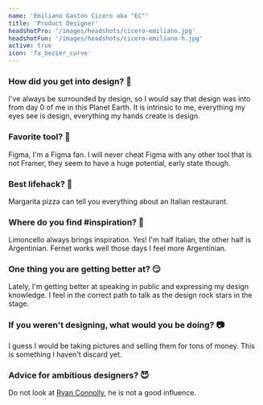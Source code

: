 ```yaml
---
name: 'Emiliano Gastón Cicero aka "EC"'
title: 'Product Designer'
headshotPro: '/images/headshots/cicero-emiliano.jpg'
headshotFun: '/images/headshots/cicero-emiliano-h.jpg'
active: true
icon: 'fa_bezier_curve'
---
```


### How did you get into design? 🐸

I've always be surrounded by design, so I would say that design was into from day 0 of me in this Planet Earth. It is intrinsic to me, everything my eyes see is design, everything my hands create is design.

### Favorite tool? 🐚

Figma, I'm a Figma fan. I will never cheat Figma with any other tool that is not Framer, they seem to have a huge potential, early state though.

### Best lifehack? 🍕

Margarita pizza can tell you everything about an Italian restaurant.

### Where do you find #inspiration? 🍋

Limoncello always brings inspiration. Yes! I'm half Italian, the other half is Argentinian. Fernet works well those days I feel more Argentinian.

### One thing you are getting better at? 😏

Lately, I'm getting better at speaking in public and expressing my design knowledge. I feel in the correct path to talk as the design rock stars in the stage.

### If you weren't designing, what would you be doing? 📷

I guess I would be taking pictures and selling them for tons of money. This is something I haven't discard yet.

### Advice for ambitious designers? 😈

Do not look at [Ryan Connolly](../team/connolly-ryan), he is not a good influence.
